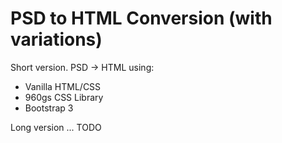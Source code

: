 # PSD to HTML Conversion (with variations)

Short version. PSD -> HTML using:

* Vanilla HTML/CSS
* 960gs CSS Library
* Bootstrap 3

Long version ... TODO 
